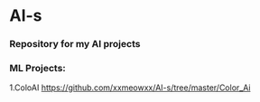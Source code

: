 # AI-s
### Repository for my AI projects

### ML Projects:
1.ColoAI https://github.com/xxmeowxx/AI-s/tree/master/Color_Ai
